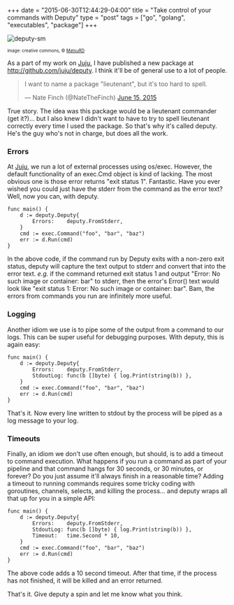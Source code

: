+++
date = "2015-06-30T12:44:29-04:00"
title = "Take control of your commands with Deputy"
type = "post"
tags = ["go", "golang", "executables", "package"]
+++

![deputy-sm](https://cloud.githubusercontent.com/assets/3185864/8237448/6bc30102-15bd-11e5-9e87-6423197a73d6.jpg)

<sup><sub>image: creative commons, &copy; [MatsuRD](http://matsurd.deviantart.com/art/Paper53-Deputy-Stubbs-342123485)</sub></sup>

As a part of my work on [Juju](https://github.com/juju/juju), I have published a
new package at http://github.com/juju/deputy.  I think it'll be of general use
to a lot of people.

<blockquote class="twitter-tweet" lang="en"><p lang="en" dir="ltr">I want to name a package &quot;lieutenant&quot;, but it&#39;s too hard to spell.</p>&mdash; Nate Finch (@NateTheFinch) <a href="https://twitter.com/NateTheFinch/status/610481962311131136">June 15, 2015</a></blockquote>
<script async src="//platform.twitter.com/widgets.js" charset="utf-8"></script>

True story.  The idea was this package would be a lieutenant commander (get
it?)... but I also knew I didn't want to have to try to spell lieutenant
correctly every time I used the package.  So that's why it's called deputy.
He's the guy who's not in charge, but does all the work.

### Errors

At [Juju](https://github.com/juju/juju), we run a lot of external processes
using os/exec. However, the default functionality of an exec.Cmd object is kind
of lacking. The most obvious one is those error returns "exit status 1".
Fantastic.  Have you ever wished you could just have the stderr from the command
as the error text?  Well, now you can, with deputy.

	func main() {
		d := deputy.Deputy{
			Errors:    deputy.FromStderr,
		}
		cmd := exec.Command("foo", "bar", "baz")
		err := d.Run(cmd)
	}

In the above code, if the command run by Deputy exits with a non-zero exit
status, deputy will capture the text output to stderr and convert that into the
error text.  *e.g.* if the command returned exit status 1 and output "Error: No
such image or container: bar" to stderr, then the error's Error() text would
look like "exit status 1: Error: No such image or container: bar".  Bam, the
errors from commands you run are infinitely more useful.

### Logging

Another idiom we use is to pipe some of the output from a command to our logs. This can be super useful for debugging purposes.  With deputy, this is again easy:

	func main() {
		d := deputy.Deputy{
			Errors:    deputy.FromStderr,
			StdoutLog: func(b []byte) { log.Print(string(b)) },
		}
		cmd := exec.Command("foo", "bar", "baz")
		err := d.Run(cmd)
	}


That's it.  Now every line written to stdout by the process will be piped as a
log message to your log.

### Timeouts

Finally, an idiom we don't use often enough, but should, is to add a timeout to
command execution.  What happens if you run a command as part of your pipeline
and that command hangs for 30 seconds, or 30 minutes, or forever?  Do you just
assume it'll always finish in a reasonable time?  Adding a timeout to running
commands requires some tricky coding with goroutines, channels, selects, and
killing the process... and deputy wraps all that up for you in a simple API:

	func main() {
		d := deputy.Deputy{
			Errors:    deputy.FromStderr,
			StdoutLog: func(b []byte) { log.Print(string(b)) },
			Timeout:   time.Second * 10,
		}
		cmd := exec.Command("foo", "bar", "baz")
		err := d.Run(cmd)
	}

The above code adds a 10 second timeout.  After that time, if the process has
not finished, it will be killed and an error returned.

That's it.  Give deputy a spin and let me know what you think.
